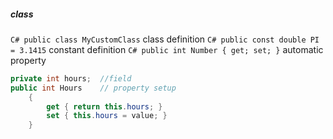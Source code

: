 ##### class
```C# public class MyCustomClass``` class definition
```C# public const double PI = 3.1415``` constant definition
```C# public int Number { get; set; }``` automatic property
```C#
private int hours;  //field
public int Hours    // property setup
	{
		get { return this.hours; }
		set { this.hours = value; }
	}
```
